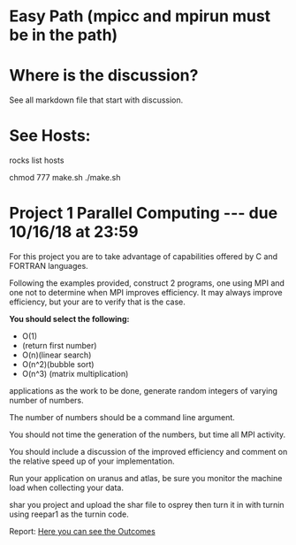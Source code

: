 # Easy Path (mpicc and mpirun must be in the path)

# Where is the discussion?
See all markdown file that start with discussion.

# See Hosts:
rocks list hosts


chmod 777 make.sh
./make.sh

# Project 1 Parallel Computing --- due 10/16/18 at 23:59

For this project you are to take advantage of capabilities offered by C and FORTRAN languages.

Following the examples provided, construct 2 programs, one using MPI and one not to determine when MPI improves efficiency. It may always improve efficiency, but your are to verify that is the case.

**You should select the following:**

- O(1)
- (return first number)
- O(n)(linear search)
- O(n^2)(bubble sort)
- O(n^3) (matrix multiplication)

applications as the work to be done, generate random integers of varying number of numbers.

The number of numbers should be a command line argument.

You should not time the generation of the numbers, but time all MPI activity.

You should include a discussion of the improved efficiency and comment on the relative speed up of your implementation.

Run your application on uranus and atlas, be sure you monitor the machine load when collecting your data.

shar you project and upload the shar file to osprey then turn it in with turnin using reepar1 as the turnin code.


Report:
[Here you can see the Outcomes](./discussion.md)

